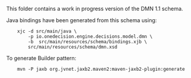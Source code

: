 This folder contains a work in progress version of the DMN 1.1 schema.

Java bindings have been generated from this schema using: 
```
    xjc -d src/main/java \
        -p io.onedecision.engine.decisions.model.dmn \
        -b  src/main/resources/schema/bindings.xjb \
        src/main/resources/schema/dmn.xsd
```  


To generate Builder pattern: 
```
    mvn -P jaxb org.jvnet.jaxb2.maven2:maven-jaxb2-plugin:generate
```